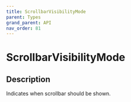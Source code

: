 ```yaml
---
title: ScrollbarVisibilityMode
parent: Types
grand_parent: API
nav_order: 81
---
```


# ScrollbarVisibilityMode

## Description

Indicates when scrollbar should be shown.
